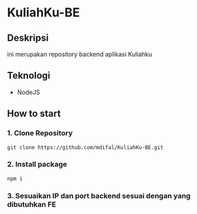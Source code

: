 # KuliahKu-BE

## Deskripsi
ini merupakan repository backend aplikasi Kuliahku

## Teknologi
* NodeJS

## How to start
### 1. Clone Repository
```
git clone https://github.com/mdifal/KuliahKu-BE.git
```
### 2. Install package
```
npm i
```
### 3. Sesuaikan IP dan port backend sesuai dengan yang dibutuhkan FE


